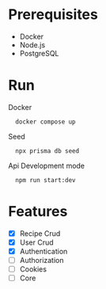 # Prerequisites

- Docker
- Node.js
- PostgreSQL

# Run

Docker
```
  docker compose up
```

Seed
```
  npx prisma db seed
```

Api Development mode
```
  npm run start:dev
```

# Features

- [x] Recipe Crud
- [x] User Crud
- [x] Authentication
- [ ] Authorization
- [ ] Cookies
- [ ] Core
